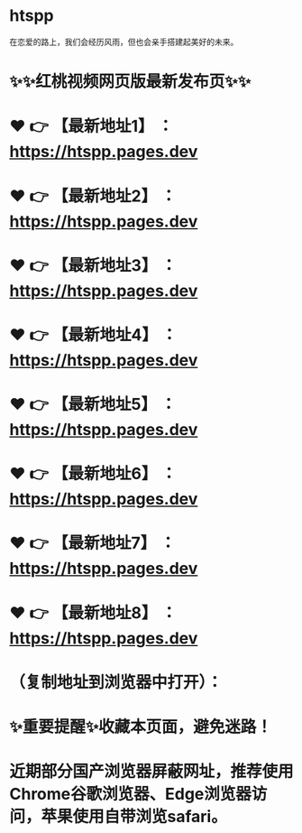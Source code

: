 # htspp
在恋爱的路上，我们会经历风雨，但也会亲手搭建起美好的未来。

# ✨✨红桃视频网页版最新发布页✨✨
# ❤️ 👉 【最新地址1】 ：https://htspp.pages.dev
# ❤️ 👉 【最新地址2】 ：https://htspp.pages.dev
# ❤️ 👉 【最新地址3】 ：https://htspp.pages.dev
# ❤️ 👉 【最新地址4】 ：https://htspp.pages.dev
# ❤️ 👉 【最新地址5】 ：https://htspp.pages.dev
# ❤️ 👉 【最新地址6】 ：https://htspp.pages.dev
# ❤️ 👉 【最新地址7】 ：https://htspp.pages.dev
# ❤️ 👉 【最新地址8】 ：https://htspp.pages.dev
# （复制地址到浏览器中打开）：
# ✨重要提醒✨收藏本页面，避免迷路！
# 近期部分国产浏览器屏蔽网址，推荐使用Chrome谷歌浏览器、Edge浏览器访问，苹果使用自带浏览safari。
